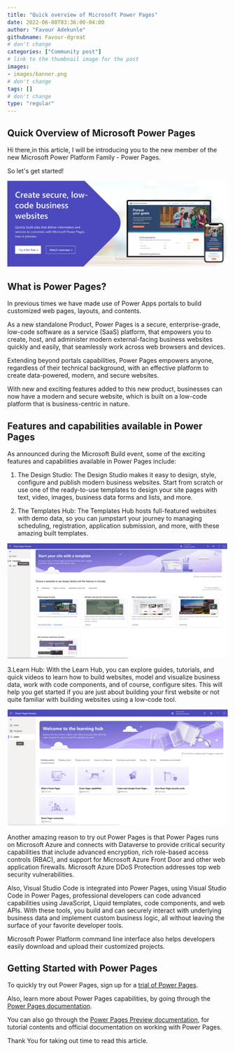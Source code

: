 ```yaml
---
title: "Quick overview of Microsoft Power Pages"
date: 2022-06-08T03:36:00-04:00
author: "Favour Adekunle"
githubname: Favour-dgreat
# don't change
categories: ["Community post"]
# link to the thumbnail image for the post
images:
- images/banner.png
# don't change
tags: []
# don't change
type: "regular"
---
```

## Quick Overview of Microsoft Power Pages

Hi there,in this article, I will be introducing you to the new member of the new Microsoft Power Platform Family - Power Pages. 

So let's get started!

![Power Pages Home Screen](./images/image2.png)

## What is Power Pages?

In previous times we have made use of Power Apps portals to build customized web pages, layouts, and contents. 

As a new standalone Product, Power Pages is a secure, enterprise-grade, low-code software as a service (SaaS) platform, that empowers you to create, host, and administer modern external-facing business websites quickly and easily, that seamlessly work across web browsers and devices.

Extending beyond portals capabilities, Power Pages empowers anyone, regardless of their technical background, with an effective platform to create data-powered, modern, and secure websites.

With new and exciting features added to this new product, businesses can now have a modern and secure website, which is built on a low-code platform that is business-centric in nature. 

## Features and capabilities available in Power Pages

As announced during the Microsoft Build event, some of the exciting features and capabilities available in Power Pages include: 

1. The Design Studio:
The Design Studio makes it easy to design, style, configure and publish modern business websites. Start from scratch or use one of the ready-to-use templates to design your site pages with text, video, images, business data forms and lists, and more. 

2. The Templates Hub:
The Templates Hub hosts full-featured websites with demo data, so you can jumpstart your journey to managing scheduling, registration, application submission, and more, with these amazing built templates.

![Power Pages Templates Screen Screenshot](./images/image3.png)

3.Learn Hub:
With the Learn Hub, you can explore guides, tutorials, and quick videos to learn how to build websites, model and visualize business data, work with code components, and of course, configure sites.
This will help you get started if you are just about building your first website or not quite familiar with building websites using a low-code tool. 

![Power Pages Learn Screen Screenshot](./images/image4.png)

Another amazing reason to try out Power Pages is that Power Pages runs on Microsoft Azure and connects with Dataverse to provide critical security capabilities that include advanced encryption, rich role-based access controls (RBAC), and support for Microsoft Azure Front Door and other web application firewalls. Microsoft Azure DDoS Protection addresses top web security vulnerabilities.

Also, Visual Studio Code is integrated into Power Pages, using Visual Studio Code in Power Pages, professional developers can code advanced capabilities using JavaScript, Liquid templates, code components, and web APIs. With these tools, you build and can securely interact with underlying business data and implement custom business logic, all without leaving the surface of your favorite developer tools. 

Microsoft Power Platform command line interface also helps developers easily download and upload their customized projects.

## Getting Started with Power Pages

To quickly try out Power Pages, sign up for a [trial of Power Pages](https://powerpages.microsoft.com/?wt.mc_ID=Build2022_fld_us_bl_oo_bl_PowerPlatform).

Also, learn more about Power Pages capabilities, by going through the [Power Pages documentation](https://powerpages.microsoft.com/capabilities). 

You can also go through the [Power Pages Preview documentation](https://docs.microsoft.com/en-us/power-pages/), for tutorial contents and official documentation on working with Power Pages. 

Thank You for taking out time to read this article.
